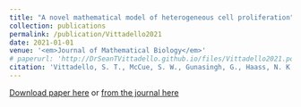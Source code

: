 ```yaml
---
title: "A novel mathematical model of heterogeneous cell proliferation"
collection: publications
permalink: /publication/Vittadello2021
date: 2021-01-01
venue: '<em>Journal of Mathematical Biology</em>'
# paperurl: 'http://DrSeanTVittadello.github.io/files/Vittadello2021.pdf'
citation: 'Vittadello, S. T., McCue, S. W., Gunasingh, G., Haass, N. K., and Simpson, M. J. A novel mathematical model of heterogeneous cell proliferation. <em>Journal of Mathematical Biology</em>, 2021, <strong>82</strong>, 34.'
---
```

[Download paper here](http://DrSeanTVittadello.github.io/files/Vittadello2021.pdf) or [from the journal here](https://link.springer.com/article/10.1007%2Fs00285-021-01580-8)
